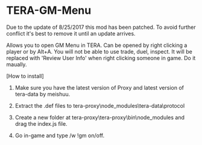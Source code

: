 # TERA-GM-Menu

Due to the update of 8/25/2017 this mod has been patched. To avoid further conflict it's best to remove it until an update arrives.

Allows you to open GM Menu in TERA. Can be opened by right clicking a player or by Alt+A.
You will not be able to use trade, duel, inspect. It will be replaced with 'Review User Info' when right clicking someone in game. 
Do it maually.

[How to install]

1) Make sure you have the latest version of Proxy and latest version of tera-data by meishuu.

2) Extract the .def files to tera-proxy\node_modules\tera-data\protocol

3) Create a new folder at tera-proxy\tera-proxy\bin\node_modules and drag the index.js file.

4) Go in-game and type /w !gm on/off.



